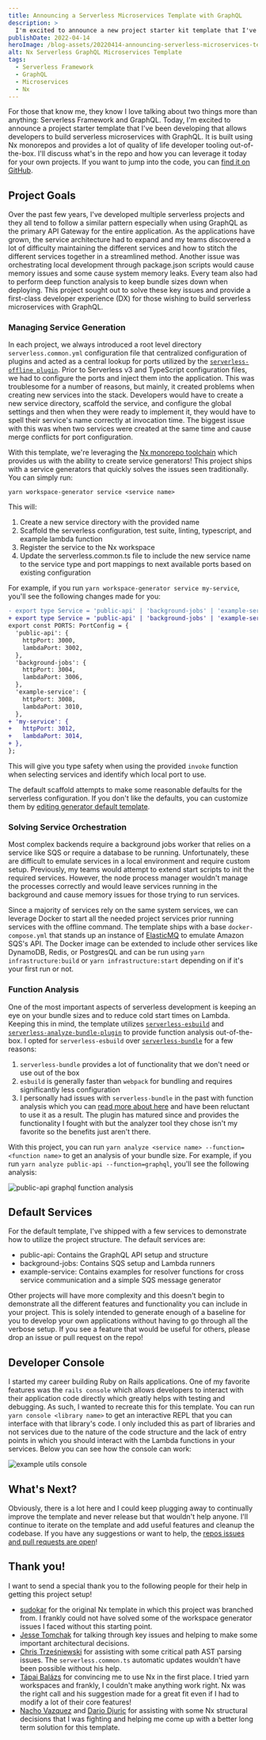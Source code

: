 ```yaml
---
title: Announcing a Serverless Microservices Template with GraphQL
description: >
  I'm excited to announce a new project starter kit template that I've been developing for a while. Let me tour you through the repository and the decisions that have been made.
publishDate: 2022-04-14
heroImage: /blog-assets/20220414-announcing-serverless-microservices-template.webp
alt: Nx Serverless GraphQL Microservices Template
tags:
  - Serverless Framework
  - GraphQL
  - Microservices
  - Nx
---
```


For those that know me, they know I love talking about two things more than anything: Serverless Framework and GraphQL. Today, I'm excited to announce a project starter template that I've been developing that allows developers to build serverless microservices with GraphQL. It is built using Nx monorepos and provides a lot of quality of life developer tooling out-of-the-box. I'll discuss what's in the repo and how you can leverage it today for your own projects. If you want to jump into the code, you can [find it on GitHub](https://github.com/dustinsgoodman/serverless-microservices-graphql-template).

## Project Goals

Over the past few years, I've developed multiple serverless projects and they all tend to follow a similar pattern especially when using GraphQL as the primary API Gateway for the entire application. As the applications have grown, the service architecture had to expand and my teams discovered a lot of difficulty maintaining the different services and how to stitch the different services together in a streamlined method. Another issue was orchestrating local development through package.json scripts would cause memory issues and some cause system memory leaks. Every team also had to perform deep function analysis to keep bundle sizes down when deploying. This project sought out to solve these key issues and provide a first-class developer experience (DX) for those wishing to build serverless microservices with GraphQL.

### Managing Service Generation

In each project, we always introduced a root level directory `serverless.common.yml` configuration file that centralized configuration of plugins and acted as a central lookup for ports utilized by the [`serverless-offline plugin`](https://www.serverless.com/plugins/serverless-offline). Prior to Serverless v3 and TypeScript configuration files, we had to configure the ports and inject them into the application. This was troublesome for a number of reasons, but mainly, it created problems when creating new services into the stack. Developers would have to create a new service directory, scaffold the service, and configure the global settings and then when they were ready to implement it, they would have to spell their service's name correctly at invocation time. The biggest issue with this was when two services were created at the same time and cause merge conflicts for port configuration.

With this template, we're leveraging the [Nx monorepo toolchain](https://nx.dev/) which provides us with the ability to create service generators! This project ships with a service generators that quickly solves the issues seen traditionally. You can simply run:

```shell
yarn workspace-generator service <service name>
```

This will:

1. Create a new service directory with the provided name
2. Scaffold the serverless configuration, test suite, linting, typescript, and example lambda function
3. Register the service to the Nx workspace
4. Update the serverless.common.ts file to include the new service name to the service type and port mappings to next available ports based on existing configuration

For example, if you run `yarn workspace-generator service my-service`, you'll see the following changes made for you:

```diff
- export type Service = 'public-api' | 'background-jobs' | 'example-service';
+ export type Service = 'public-api' | 'background-jobs' | 'example-service' | 'my-service';
export const PORTS: PortConfig = {
  'public-api': {
    httpPort: 3000,
    lambdaPort: 3002,
  },
  'background-jobs': {
    httpPort: 3004,
    lambdaPort: 3006,
  },
  'example-service': {
    httpPort: 3008,
    lambdaPort: 3010,
  },
+ 'my-service': {
+   httpPort: 3012,
+   lambdaPort: 3014,
+ },
};
```

This will give you type safety when using the provided `invoke` function when selecting services and identify which local port to use.

The default scaffold attempts to make some reasonable defaults for the serverless configuration. If you don't like the defaults, you can customize them by [editing generator default template](https://github.com/dustinsgoodman/serverless-microservices-graphql-template/blob/main/tools/generators/service/files/serverless.ts__tmpl__).

### Solving Service Orchestration

Most complex backends require a background jobs worker that relies on a service like SQS or require a database to be running. Unfortunately, these are difficult to emulate services in a local environment and require custom setup. Previously, my teams would attempt to extend start scripts to init the required services. However, the node process manager wouldn't manage the processes correctly and would leave services running in the background and cause memory issues for those trying to run services.

Since a majority of services rely on the same system services, we can leverage Docker to start all the needed project services prior running services with the offline command. The template ships with a base `docker-compose.yml` that stands up an instance of [ElasticMQ](https://github.com/softwaremill/elasticmq) to emulate Amazon SQS's API. The Docker image can be extended to include other services like DynamoDB, Redis, or PostgresQL and can be run using `yarn infrastructure:build` or `yarn infrastructure:start` depending on if it's your first run or not.

### Function Analysis

One of the most important aspects of serverless development is keeping an eye on your bundle sizes and to reduce cold start times on Lambda. Keeping this in mind, the template utilizes [`serverless-esbuild`](https://github.com/floydspace/serverless-esbuild) and [`serverless-analyze-bundle-plugin`](https://github.com/adriencaccia/serverless-analyze-bundle-plugin) to provide function analysis out-of-the-box. I opted for `serverless-esbuild` over [`serverless-bundle`](https://github.com/AnomalyInnovations/serverless-bundle) for a few reasons:

1. `serverless-bundle` provides a lot of functionality that we don't need or use out of the box
2. `esbuild` is generally faster than `webpack` for bundling and requires significantly less configuration
3. I personally had issues with `serverless-bundle` in the past with function analysis which you can [read more about here](https://dustinsgoodman.medium.com/resolving-serverless-webpack-issues-efae729e0619) and have been reluctant to use it as a result. The plugin has matured since and provides the functionality I fought with but the analyzer tool they chose isn't my favorite so the benefits just aren't there.

With this project, you can run `yarn analyze <service name> --function=<function name>` to get an analysis of your bundle size. For example, if you run `yarn analyze public-api --function=graphql`, you'll see the following analysis:

![public-api graphql function analysis](/blog-assets/20220414-bundle-analysis.webp)

## Default Services

For the default template, I've shipped with a few services to demonstrate how to utilize the project structure. The default services are:

- public-api: Contains the GraphQL API setup and structure
- background-jobs: Contains SQS setup and Lambda runners
- example-service: Contains examples for resolver functions for cross service communication and a simple SQS message generator

Other projects will have more complexity and this doesn't begin to demonstrate all the different features and functionality you can include in your project. This is solely intended to generate enough of a baseline for you to develop your own applications without having to go through all the verbose setup. If you see a feature that would be useful for others, please drop an issue or pull request on the repo!

## Developer Console

I started my career building Ruby on Rails applications. One of my favorite features was the `rails console` which allows developers to interact with their application code directly which greatly helps with testing and debugging. As such, I wanted to recreate this for this template. You can run `yarn console <library name>` to get an interactive REPL that you can interface with that library's code. I only included this as part of libraries and not services due to the nature of the code structure and the lack of entry points in which you should interact with the Lambda functions in your services. Below you can see how the console can work:

![example utils console](/blog-assets/20220414-console-example.webp)

## What's Next?

Obviously, there is a lot here and I could keep plugging away to continually improve the template and never release but that wouldn't help anyone. I'll continue to iterate on the template and add useful features and cleanup the codebase. If you have any suggestions or want to help, the [repos issues and pull requests are open](https://github.com/dustinsgoodman/serverless-microservices-graphql-template)!

## Thank you!

I want to send a special thank you to the following people for their help in getting this project setup!

- [sudokar](https://github.com/sudokar) for the original Nx template in which this project was branched from. I frankly could not have solved some of the workspace generator issues I faced without this starting point.
- [Jesse Tomchak](https://github.com/jtomchak) for talking through key issues and helping to make some important architectural decisions.
- [Chris Trześniewski](https://github.com/ktrz) for assisting with some critical path AST parsing issues. The `serverless.common.ts` automatic updates wouldn't have been possible without his help.
- [Tápai Balázs](https://github.com/TapaiBalazs) for convincing me to use Nx in the first place. I tried yarn workspaces and frankly, I couldn't make anything work right. Nx was the right call and his suggestion made for a great fit even if I had to modify a lot of their core features!
- [Nacho Vazquez](https://github.com/NachoVazquez) and [Dario Djuric](https://github.com/dariodjuric) for assisting with some Nx structural decisions that I was fighting and helping me come up with a better long term solution for this template.
